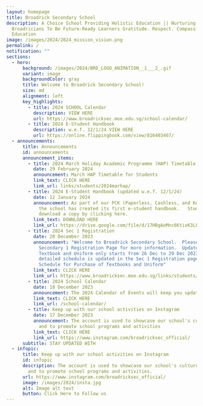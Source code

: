 ```yaml
---
layout: homepage
title: Broadrick Secondary School
description: A Choice School Providing Holistic Education || Nurturing
  Broadricians To Be Future-Ready Learners Gratitude. Respect. Compassion (GRC)
  Education
image: /images/2024/2024_mission_vision.png
permalink: /
notification: ""
sections:
  - hero:
      background: /images/2024/BRD_LOGO_ANIMATION__1___2_.gif
      variant: image
      backgroundColor: gray
      title: Welcome to Broadrick Secondary School!
      size: md
      alignment: left
      key_highlights:
        - title: 2024 SCHOOL Calendar
          description: VIEW HERE
          url: https://www.broadricksec.moe.edu.sg/school-calendar/
        - title: 2024 E-Student Handbook
          description: w.e.f. 12/1/24 VIEW HERE
          url: https://online.flippingbook.com/view/816403467/
  - announcements:
      title: Announcements
      id: announcements
      announcement_items:
        - title: 2024 March Holiday Academic Programme (HAP) Timetable
          date: 29 February 2024
          announcement: March HAP Timetable for Students
          link_text: CLICK HERE
          link_url: links/students/2024marhap/
        - title: 2024 E-Student Handbook (updated w.e.f. 12/1/24)
          date: 12 January 2024
          announcement: As part of our PCK (Paperless, Cashless, and Keyless) philosophy,
            the school has created its first e-student handbook.   Students can
            download a copy by clicking here.
          link_text: DOWNLOAD HERE
          link_url: https://drive.google.com/file/d/17HBgAoMnc6KtixK3LFkBL4eWN4B5lK3T/view?usp=sharing
        - title: 2024 Sec 1 Registration
          date: 20 December 2023
          announcement: "Welcome to Broadrick Secondary School.  Please visit the
            Secondary 1 Registration Page for more information.  Update: Sec 1
            Textbook and Uniform only starts from 26 Dec to 29 Dec 2023. The
            detailed schedule is updated in the Sec 1 Registration page -
            Schedule for Purchase of Textbooks and Uniform"
          link_text: CLICK HERE
          link_url: https://www.broadricksec.moe.edu.sg/links/students/sec-1-registration-2024/
        - title: 2024 School Calendar
          date: 18 December 2023
          announcement: The 2024 Calendar of Events will keep you updated
          link_text: CLICK HERE
          link_url: /school-calendar/
        - title: Keep up with our school activities on Instagram
          date: 17 December 2023
          announcement: The account is used to showcase our school's culture and values,
            and to promote school programs and activities
          link_text: CLICK HERE
          link_url: https://www.instagram.com/broadricksec_official/
      subtitle: STAY UPDATED WITH
  - infopic:
      title: Keep up with our school activities on Instagram
      id: infopic
      description: The account is used to showcase our school's culture and values,
        and to promote school programs and activities.
      url: https://www.instagram.com/broadricksec_official/
      image: /images/2024/insta.jpg
      alt: Image alt text
      button: Click Here to Follow us
---
```

